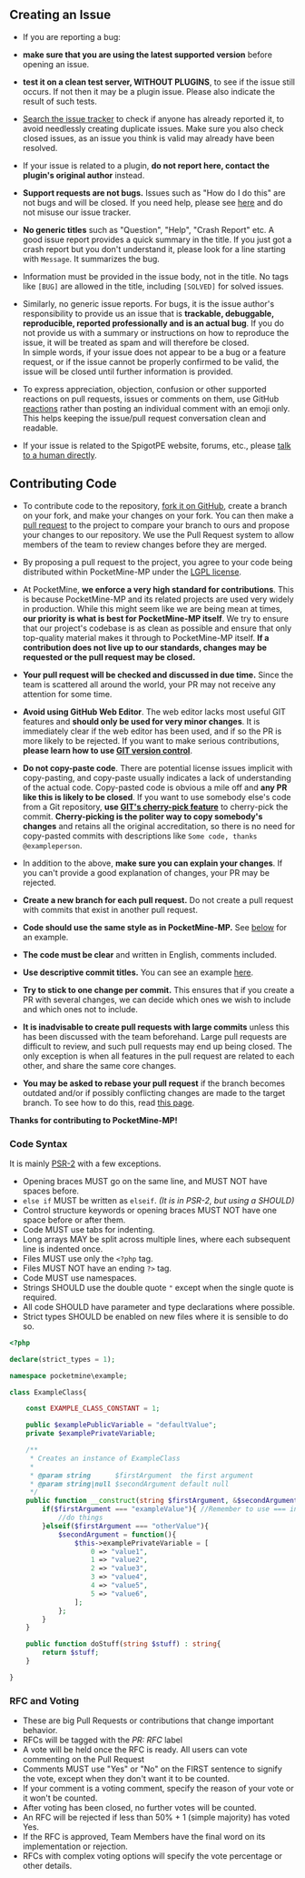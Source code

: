 ## Creating an Issue
- If you are reporting a bug:
 - **make sure that you are using the latest supported version** before opening an issue.
 - **test it on a clean test server, WITHOUT PLUGINS**, to see if the issue still occurs. If not then it may be a plugin issue. Please also indicate the result of such tests.

- [Search the issue tracker](https://github.com/Apollo-SoftwareTean/Apolo-Legacy/issues?utf8=%E2%9C%93&q=is%3Aissue) to check if anyone has already reported it, to avoid needlessly creating duplicate issues. Make sure you also check closed issues, as an issue you think is valid may already have been resolved.

- If your issue is related to a plugin, **do not report here, contact the plugin's original author** instead.

- **Support requests are not bugs.** Issues such as "How do I do this" are not bugs and will be closed. If you need help, please see [here](README.md#discussion) and do not misuse our issue tracker.

- **No generic titles** such as "Question", "Help", "Crash Report" etc. A good issue report provides a quick summary in the title. If you just got a crash report but you don't understand it, please look for a line starting with `Message`. It summarizes the bug.

- Information must be provided in the issue body, not in the title. No tags like `[BUG]` are allowed in the title, including `[SOLVED]` for solved issues.

- Similarly, no generic issue reports. For bugs, it is the issue author's responsibility to provide us an issue that is **trackable, debuggable, reproducible, reported professionally and is an actual bug**. If you do not provide us with a summary or instructions on how to reproduce the issue, it will be treated as spam and will therefore be closed. 
<br>In simple words, if your issue does not appear to be a bug or a feature request, or if the issue cannot be properly confirmed to be valid, the issue will be closed until further information is provided.

- To express appreciation, objection, confusion or other supported reactions on pull requests, issues or comments on them, use GitHub [reactions](https://github.com/blog/2119-add-reactions-to-pull-requests-issues-and-comments) rather than posting an individual comment with an emoji only. This helps keeping the issue/pull request conversation clean and readable.

- If your issue is related to the SpigotPE website, forums, etc., please [talk to a human directly](README.md#discussion).



## Contributing Code
- To contribute code to the repository, [fork it on GitHub](https://github.com/Apollo-SoftwareTeam/Apollo-Legacy/fork), create a branch on your fork, and make your changes on your fork. You can then make a [pull request](https://github.com/Apollo-SoftwareTeam/Apollo-Legacy/pull/new) to the project to compare your branch to ours and propose your changes to our repository. We use the Pull Request system to allow members of the team to review changes before they are merged.

- By proposing a pull request to the project, you agree to your code being distributed within PocketMine-MP under the [LGPL license](LICENSE).

- At PocketMine, **we enforce a very high standard for contributions**. This is because PocketMine-MP and its related projects are used very widely in production. While this might seem like we are being mean at times, **our priority is what is best for PocketMine-MP itself**. We try to ensure that our project's codebase is as clean as possible and ensure that only top-quality material makes it through to PocketMine-MP itself. **If a contribution does not live up to our standards, changes may be requested or the pull request may be closed.**

- **Your pull request will be checked and discussed in due time.** Since the team is scattered all around the world, your PR may not receive any attention for some time.

- **Avoid using GitHub Web Editor**. The web editor lacks most useful GIT features and **should only be used for very minor changes**. It is immediately clear if the web editor has been used, and if so the PR is more likely to be rejected. If you want to make serious contributions, **please learn how to use [GIT version control](https://git-scm.com/)**.

- **Do not copy-paste code**. There are potential license issues implicit with copy-pasting, and copy-paste usually indicates a lack of understanding of the actual code. Copy-pasted code is obvious a mile off and **any PR like this is likely to be closed**. If you want to use somebody else's code from a Git repository, **use [GIT's cherry-pick feature](https://git-scm.com/docs/git-cherry-pick)** to cherry-pick the commit. **Cherry-picking is the politer way to copy somebody's changes** and retains all the original accreditation, so there is no need for copy-pasted commits with descriptions like `Some code, thanks @exampleperson`.

- In addition to the above, **make sure you can explain your changes**. If you can't provide a good explanation of changes, your PR may be rejected.

- **Create a new branch for each pull request.** Do not create a pull request with commits that exist in another pull request.

- **Code should use the same style as in PocketMine-MP.** See [below](#code-syntax) for an example.

- **The code must be clear** and written in English, comments included.

- **Use descriptive commit titles.** You can see an example [here](http://tbaggery.com/2008/04/19/a-note-about-git-commit-messages.html).

- **Try to stick to one change per commit.** This ensures that if you create a PR with several changes, we can decide which ones we wish to include and which ones not to include.

- **It is inadvisable to create pull requests with large commits** unless this has been discussed with the team beforehand. Large pull requests are difficult to review, and such pull requests may end up being closed. The only exception is when all features in the pull request are related to each other, and share the same core changes.

- **You may be asked to rebase your pull request** if the branch becomes outdated and/or if possibly conflicting changes are made to the target branch. To see how to do this, read [this page](https://github.com/edx/edx-platform/wiki/How-to-Rebase-a-Pull-Request).


**Thanks for contributing to PocketMine-MP!**



### Code Syntax

It is mainly [PSR-2](https://github.com/php-fig/fig-standards/blob/master/accepted/PSR-1-basic-coding-standard.md) with a few exceptions.

- Opening braces MUST go on the same line, and MUST NOT have spaces before.
- `else if` MUST be written as `elseif`. _(It is in PSR-2, but using a SHOULD)_
- Control structure keywords or opening braces MUST NOT have one space before or after them.
- Code MUST use tabs for indenting.
- Long arrays MAY be split across multiple lines, where each subsequent line is indented once.
- Files MUST use only the `<?php` tag.
- Files MUST NOT have an ending `?>` tag.
- Code MUST use namespaces.
- Strings SHOULD use the double quote `"` except when the single quote is required.
- All code SHOULD have parameter and type declarations where possible.
- Strict types SHOULD be enabled on new files where it is sensible to do so.

```php
<?php

declare(strict_types = 1);

namespace pocketmine\example;

class ExampleClass{

	const EXAMPLE_CLASS_CONSTANT = 1;

	public $examplePublicVariable = "defaultValue";
	private $examplePrivateVariable;

	/**
	 * Creates an instance of ExampleClass
	 *
	 * @param string      $firstArgument  the first argument
	 * @param string|null $secondArgument default null
	 */
	public function __construct(string $firstArgument, &$secondArgument = null){
		if($firstArgument === "exampleValue"){ //Remember to use === instead of == when possible
			//do things
		}elseif($firstArgument === "otherValue"){
			$secondArgument = function(){
				$this->examplePrivateVariable = [
					0 => "value1",
					1 => "value2",
					2 => "value3",
					3 => "value4",
					4 => "value5",
					5 => "value6",
				];
			};
		}
	}

	public function doStuff(string $stuff) : string{
		return $stuff;
	}

}
```

<!-- TODO: RFC and voting on the forums instead -->
### RFC and Voting
* These are big Pull Requests or contributions that change important behavior.
* RFCs will be tagged with the *PR: RFC* label
* A vote will be held once the RFC is ready. All users can vote commenting on the Pull Request
* Comments MUST use "Yes" or "No" on the FIRST sentence to signify the vote, except when they don't want it to be counted.
* If your comment is a voting comment, specify the reason of your vote or it won't be counted.
* After voting has been closed, no further votes will be counted.
* An RFC will be rejected if less than 50% + 1 (simple majority) has voted Yes.
* If the RFC is approved, Team Members have the final word on its implementation or rejection.
* RFCs with complex voting options will specify the vote percentage or other details.
